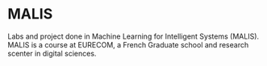 # MALIS
Labs and project done in Machine Learning for Intelligent Systems (MALIS). MALIS is a course at EURECOM, a French Graduate school and research scenter in digital sciences.
